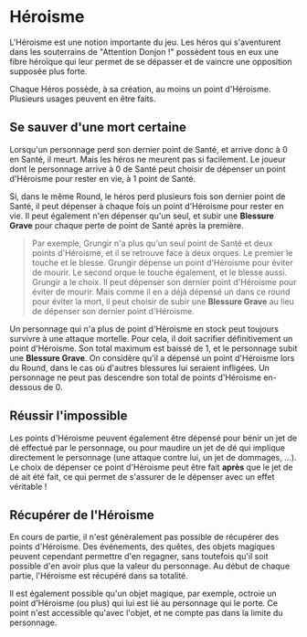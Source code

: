 # Héroisme

L'Héroisme est une notion importante du jeu. Les héros qui s'aventurent dans les souterrains de "Attention Donjon !" possèdent tous en eux une fibre héroïque qui leur permet de se dépasser et de vaincre une opposition supposée plus forte.

Chaque Héros possède, à sa création, au moins un point d'Héroisme. Plusieurs usages peuvent en être faits.

## Se sauver d'une mort certaine

Lorsqu'un personnage perd son dernier point de Santé, et arrive donc à 0 en Santé, il meurt. Mais les héros ne meurent pas si facilement. Le joueur dont le personnage arrive à 0 de Santé peut choisir de dépenser un point d'Héroisme pour rester en vie, à 1 point de Santé.

Si, dans le même Round, le héros perd plusieurs fois son dernier point de Santé, il peut dépenser à chaque fois un point d'Héroisme pour rester en vie. Il peut également n'en dépenser qu'un seul, et subir une **Blessure Grave** pour chaque perte de point de Santé après la première.

> Par exemple, Grungir n'a plus qu'un seul point de Santé et deux points d'Héroisme, et il se retrouve face à deux orques. Le premier le touche et le blesse. Grungir dépense un point d'Héroisme pour éviter de mourir. Le second orque le touche également, et le blesse aussi. Grungir a le choix. Il peut dépenser son dernier point d'Héroisme pour éviter de mourir. Mais comme il en a déjà dépensé un dans ce round pour éviter la mort, il peut choisir de subir une **Blessure Grave** au lieu de dépenser son dernier point d'Héroisme.

Un personnage qui n'a plus de point d'Héroisme en stock peut toujours survivre à une attaque mortelle. Pour cela, il doit sacrifier définitivement un point d'Héroisme. Son total maximum est baissé de 1, et le personnage subit une **Blessure Grave**. On considère qu'il a dépensé un point d'Héroisme lors du Round, dans le cas où d'autres blessures lui seraient infligées. Un personnage ne peut pas descendre son total de points d'Héroisme en-dessous de 0.

## Réussir l'impossible

Les points d'Héroisme peuvent également être dépensé pour bénir un jet de dé effectué par le personnage, ou pour maudire un jet de dé qui implique directement le personnage (une attaque contre lui, un jet de dommages, ...). Le choix de dépenser ce point d'Héroisme peut être fait **après** que le jet de dé ait été fait, ce qui permet de s'assurer de le dépenser avec un effet véritable !

## Récupérer de l'Héroisme

En cours de partie, il n'est généralement pas possible de récupérer des points d'Héroisme. Des événements, des quêtes, des objets magiques peuvent cependant permettre d'en regagner, sans toutefois qu'il soit possible d'en avoir plus que la valeur du personnage. Au début de chaque partie, l'Héroisme est récupéré dans sa totalité.

Il est également possible qu'un objet magique, par exemple, octroie un point d'Héroisme (ou plus) qui lui est lié au personnage qui le porte. Ce point n'est accessible qu'avec l'objet, et ne compte pas dans la limite du personnage.
